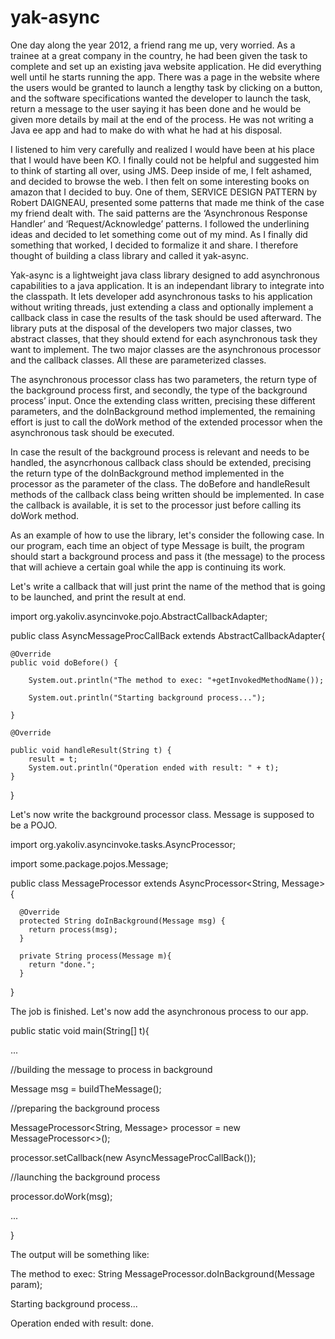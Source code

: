 # yak-async

One day along the year 2012, a friend rang me up, very worried. As a trainee at a great company in the country, he had been given the task to complete and set up an existing java website application. He did everything well until he starts running the app. There was a page in the website where the users would be granted to launch a lengthy task by clicking on a button, and the software specifications wanted the developer to launch the task, return a message to the user saying it has been done and he would be given more details by mail at the end of the process. He was not writing a Java ee app and had to make do with what he had at his disposal.


I listened to him very carefully and realized I would have been at his place that I would have been KO. I finally could not be helpful and suggested him to think of starting all over, using JMS. Deep inside of me, I felt ashamed, and decided to browse the web. I then felt on some interesting books on amazon that I decided to buy. One of them, SERVICE DESIGN PATTERN by Robert DAIGNEAU, presented some patterns that made me think of the case my friend dealt with. The said patterns are the ‘Asynchronous Response Handler’ and ‘Request/Acknowledge’ patterns. I followed the underlining ideas and decided to let something come out of my mind. As I finally did something that worked, I decided to formalize it and share. I therefore thought of building a class library and called it yak-async.


Yak-async is a lightweight java class library designed to add asynchronous capabilities to a java application. It is an independant library to integrate into the classpath. It lets developer add asynchronous tasks to his application without writing threads, just extending a class and optionally implement a callback class in case the results of the task should be used afterward.
The library puts at the disposal of the developers two major classes, two abstract classes, that they should extend for each asynchronous task they want to implement.  The two major classes are the asynchronous processor and the callback classes. All these are parameterized classes. 


The asynchronous processor class has two parameters, the return type of the background process first, and secondly, the type of the background process’ input. Once the extending class written, precising these different parameters, and the doInBackground method implemented, the remaining effort is just to call the doWork method of the extended processor when the asynchronous task should be executed.


In case the result of the background process is relevant and needs to be handled, the asyncrhonous callback class should be extended, precising the return type of the doInBackground method implemented in the processor as the parameter of the class. The doBefore and handleResult methods of the callback class being written should be implemented. 
In case the callback is available, it is set to the processor just before calling its doWork method.


As an example of how to use the library, let's consider the following case. In our program, each time an object of type Message is built, the program should start a background process and pass it (the message) to the process that will achieve a certain goal while the app is continuing its work.


Let's write a callback that will just print the name of the method that is going to be launched, and print the result at end.



import org.yakoliv.asyncinvoke.pojo.AbstractCallbackAdapter;

public class AsyncMessageProcCallBack extends AbstractCallbackAdapter<String>{


    @Override
    public void doBefore() {
    
        System.out.println("The method to exec: "+getInvokedMethodName());
        
        System.out.println("Starting background process...");
        
    }
    
    @Override
    
    public void handleResult(String t) {
        result = t;
        System.out.println("Operation ended with result: " + t);
    }
    
}


Let's now write the background processor class. Message is supposed to be a POJO.


import org.yakoliv.asyncinvoke.tasks.AsyncProcessor;

import some.package.pojos.Message;

public class MessageProcessor extends AsyncProcessor<String, Message> {
 
      @Override
      protected String doInBackground(Message msg) {
        return process(msg);
      }
      
      private String process(Message m){
        return "done.";
      } 
  
}

The job is finished. Let's now add the asynchronous process to our app.
  
  public static void main(String[] t){
  
  
  ...
  
  //building the message to process in background
  
  Message msg = buildTheMessage();
  
  //preparing the background process
  
  MessageProcessor<String, Message> processor = new MessageProcessor<>();
  
  processor.setCallback(new AsyncMessageProcCallBack());
  
  //launching the background process
  
  processor.doWork(msg);
  
  ...
  
  }
  
  The output will be something like:
  
  The method to exec: String MessageProcessor.doInBackground(Message param);
  
  Starting background process...
  
  Operation ended with result: done.
  
